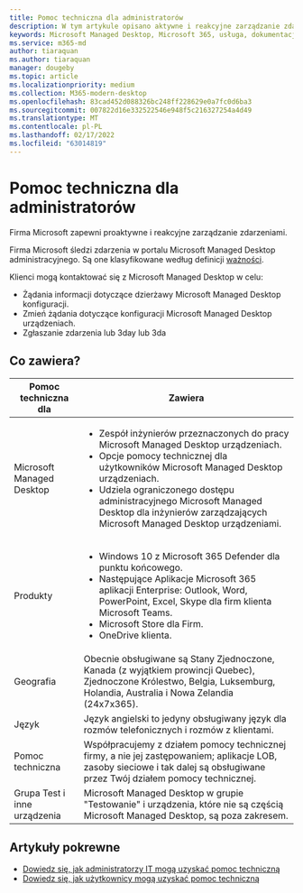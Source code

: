 ```yaml
---
title: Pomoc techniczna dla administratorów
description: W tym artykule opisano aktywne i reakcyjne zarządzanie zdarzeniami w celu Microsoft Managed Desktop.
keywords: Microsoft Managed Desktop, Microsoft 365, usługa, dokumentacja
ms.service: m365-md
author: tiaraquan
ms.author: tiaraquan
manager: dougeby
ms.topic: article
ms.localizationpriority: medium
ms.collection: M365-modern-desktop
ms.openlocfilehash: 83cad452d088326bc248ff228629e0a7fc0d6ba3
ms.sourcegitcommit: 007822d16e332522546e948f5c216327254a4d49
ms.translationtype: MT
ms.contentlocale: pl-PL
ms.lasthandoff: 02/17/2022
ms.locfileid: "63014819"
---
```

# <a name="admin-support"></a>Pomoc techniczna dla administratorów

Firma Microsoft zapewni proaktywne i reakcyjne zarządzanie zdarzeniami.

Firma Microsoft śledzi zdarzenia w portalu Microsoft Managed Desktop administracyjnego. Są one klasyfikowane według definicji [ważności](../working-with-managed-desktop/admin-support.md#support-request-severity-definitions).

Klienci mogą kontaktować się z Microsoft Managed Desktop w celu:

- Żądania informacji dotyczące dzierżawy Microsoft Managed Desktop konfiguracji.
- Zmień żądania dotyczące konfiguracji Microsoft Managed Desktop urządzeniach.
- Zgłaszanie zdarzenia lub 3day lub 3da

## <a name="whats-included"></a>Co zawiera?

| Pomoc techniczna dla | Zawiera |
| ------ | ------ |
| Microsoft Managed Desktop | <ul><li>Zespół inżynierów przeznaczonych do pracy Microsoft Managed Desktop urządzeniach.</li><li>Opcje pomocy technicznej dla użytkowników Microsoft Managed Desktop urządzeniach.</li><li>Udziela ograniczonego dostępu administracyjnego Microsoft Managed Desktop dla inżynierów zarządzających Microsoft Managed Desktop urządzeniami.</li></ul> |
| Produkty | <ul><li>Windows 10 z Microsoft 365 Defender dla punktu końcowego.</li><li>Następujące Aplikacje Microsoft 365 aplikacji Enterprise: Outlook, Word, PowerPoint, Excel, Skype dla firm klienta Microsoft Teams.</li><li>Microsoft Store dla Firm.</li><li>OneDrive klienta.</li></ul> |
| Geografia | Obecnie obsługiwane są Stany Zjednoczone, Kanada (z wyjątkiem prowincji Quebec), Zjednoczone Królestwo, Belgia, Luksemburg, Holandia, Australia i Nowa Zelandia (24x7x365). |
| Język |Język angielski to jedyny obsługiwany język dla rozmów telefonicznych i rozmów z klientami. |
| Pomoc techniczna | Współpracujemy z działem pomocy technicznej firmy, a nie jej zastępowaniem; aplikacje LOB, zasoby sieciowe i tak dalej są obsługiwane przez Twój działem pomocy technicznej. |
| Grupa Test i inne urządzenia | Microsoft Managed Desktop w grupie "Testowanie" i urządzenia, które nie są częścią Microsoft Managed Desktop, są poza zakresem. |

## <a name="related-articles"></a>Artykuły pokrewne

- [Dowiedz się, jak administratorzy IT mogą uzyskać pomoc techniczną](../working-with-managed-desktop/admin-support.md)
- [Dowiedz się, jak użytkownicy mogą uzyskać pomoc techniczną](../working-with-managed-desktop/end-user-support.md)
